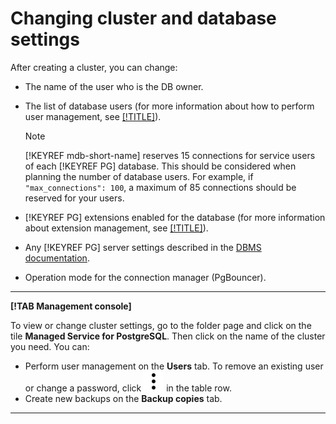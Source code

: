 # Changing cluster and database settings

After creating a cluster, you can change:

- The name of the user who is the DB owner.
- The list of database users (for more information about how to perform user management, see [[!TITLE]](cluster-users.md)).

    > [!NOTE]
    > 
    > [!KEYREF mdb-short-name] reserves 15 connections for service users of each [!KEYREF PG] database. This should be considered when planning the number of database users. For example, if `"max_connections": 100`, a maximum of 85 connections should be reserved for your users.
    
- [!KEYREF PG] extensions enabled for the database (for more information about extension management, see [[!TITLE]](cluster-extensions.md)).
- Any [!KEYREF PG] server settings described in the [DBMS documentation](https://www.postgresql.org/docs/10/static/runtime-config.html).
- Operation mode for the connection manager (PgBouncer).

---

**[!TAB Management console]**

To view or change cluster settings, go to the folder page and click on the tile **Managed Service for PostgreSQL**. Then click on the name of the cluster you need.
You can:

- Perform user management on the **Users** tab. To remove an existing user or change a password, click ![](../../../_assets/vertical-ellipsis.svg) in the table row.
- Create new backups on the **Backup copies** tab.

---

